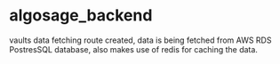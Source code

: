 # algosage_backend


vaults data fetching route created, data is being fetched from AWS RDS PostresSQL database, also makes use of redis for caching the data. 
